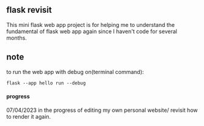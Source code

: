 ## flask revisit
This mini flask web app project is for helping me to understand the fundamental of flask web app again since I haven't code for several months.

## note
to run the web app with debug on(terminal command):
```
flask --app hello run --debug

```
#### progress
07/04/2023 in the progress of editing my own personal website/ revisit how to render it again.